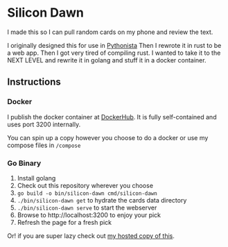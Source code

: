 # Silicon Dawn

I made this so I can pull random cards on my phone and review the text.

I originally designed this for use in [Pythonista](http://omz-software.com/pythonista/)
Then I rewrote it in rust to be a web app. Then I got very tired of compiling rust.
I wanted to take it to the NEXT LEVEL and rewrite it in golang and stuff it in a docker container.

## Instructions

### Docker

I publish the docker container at [DockerHub](https://hub.docker.com/r/skwrl/silicon-dawn).
It is fully self-contained and uses port 3200 internally.

You can spin up a copy however you choose to do a docker or use my compose files in `/compose`

### Go Binary

1. Install golang
1. Check out this repository wherever you choose
1. `go build -o bin/silicon-dawn cmd/silicon-dawn`
1. `./bin/silicon-dawn get` to hydrate the cards data directory
1. `./bin/silicon-dawn serve` to start the webserver
1. Browse to http://localhost:3200 to enjoy your pick
1. Refresh the page for a fresh pick

Or! if you are super lazy check out [my hosted copy of this](https://silicon-dawn.cards).
